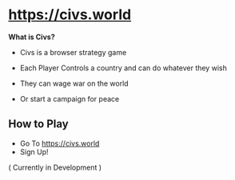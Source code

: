# **https://civs.world**

**What is Civs?**

- Civs is a browser strategy game

- Each Player Controls a country and can do whatever they wish

- They can wage war on the world
- Or start a campaign for peace


## How to Play

- Go To https://civs.world
- Sign Up!

( Currently in Development )
